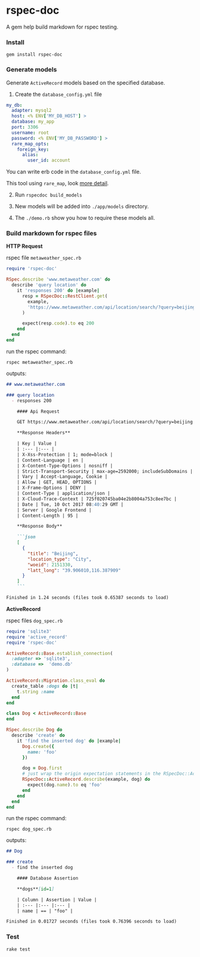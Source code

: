 # rspec-doc

A gem help build markdown for rspec testing.

### Install

`gem install rspec-doc`

### Generate models

Generate `ActiveRecord` models based on the specified database.

1. Create the `database_config.yml` file

```yaml
my_db:
  adapter: mysql2
  host: <% ENV['MY_DB_HOST'] >
  database: my_app
  port: 3306
  username: root
  password: <% ENV['MY_DB_PASSWORD'] >
  rare_map_opts:
    foreign_key:
      alias:
        user_id: account
```

You can write erb code in the `database_config.yml` file.

This tool using `rare_map`, look [more detail](https://github.com/wnameless/rare_map).

2. Run `rspecdoc build_models`

3. New models will be added into `./app/models` directory.

4. The `./demo.rb` show you how to require these models all.

### Build markdown for rspec files

**HTTP Request**

rspec file `metaweather_spec.rb`

```ruby
require 'rspec-doc' 

RSpec.describe 'www.metaweather.com' do
  describe 'query location' do 
    it 'responses 200' do |example|
      resp = RSpecDoc::RestClient.get(
        example,
        'https://www.metaweather.com/api/location/search/?query=beijing'
      )

      expect(resp.code).to eq 200
    end
  end
end
```

run the rspec command:

`rspec metaweather_spec.rb`

outputs:

```markdown
## www.metaweather.com

### query location
  - responses 200

    #### Api Request

    GET https://www.metaweather.com/api/location/search/?query=beijing

    **Response Headers**

    | Key | Value |
    | :--- |:--- |
    | X-Xss-Protection | 1; mode=block |
    | Content-Language | en |
    | X-Content-Type-Options | nosniff |
    | Strict-Transport-Security | max-age=2592000; includeSubDomains |
    | Vary | Accept-Language, Cookie |
    | Allow | GET, HEAD, OPTIONS |
    | X-Frame-Options | DENY |
    | Content-Type | application/json |
    | X-Cloud-Trace-Context | 725f020745ba04e2b8004a753c8ee7bc |
    | Date | Tue, 10 Oct 2017 08:40:29 GMT |
    | Server | Google Frontend |
    | Content-Length | 95 |

    **Response Body**

    ```json
    [
      {
        "title": "Beijing",
        "location_type": "City",
        "woeid": 2151330,
        "latt_long": "39.906010,116.387909"
      }
    ]
    ```

Finished in 1.24 seconds (files took 0.65387 seconds to load)
```

**ActiveRecord**

rspec files `dog_spec.rb`

```ruby
require 'sqlite3'
require 'active_record'
require 'rspec-doc'

ActiveRecord::Base.establish_connection(
  :adapter => 'sqlite3',
  :database =>  'demo.db'
)

ActiveRecord::Migration.class_eval do
  create_table :dogs do |t|
    t.string :name
  end
end

class Dog < ActiveRecord::Base
end

RSpec.describe Dog do
  describe 'create' do
    it 'find the inserted dog' do |example|
      Dog.create({
        name: 'foo'        
      })

      dog = Dog.first
      # just wrap the origin expectation statements in the RSpecDoc::ActiveRecord.describe block
      RSpecDoc::ActiveRecord.describe(example, dog) do
        expect(dog.name).to eq 'foo'
      end
    end
  end
end
```

run the rspec command:

`rspec dog_spec.rb`

outputs:

```markdown
## Dog

### create
  - find the inserted dog

    #### Database Assertion

    **dogs**[id=1]

    | Column | Assertion | Value |
    | :--- |:--- |:--- |
    | name | == | "foo" |

Finished in 0.01727 seconds (files took 0.76396 seconds to load)
```

### Test

`rake test`
